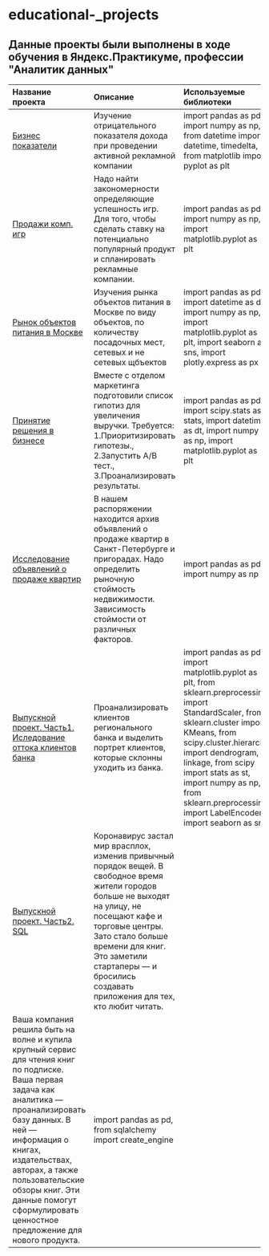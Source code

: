 # educational-_projects
## Данные проекты были выполнены в ходе обучения в Яндекс.Практикуме, профессии "Аналитик данных"

| Название проекта | Описание | Используемые библиотеки | 
| :---------------------- | :---------------------- | :---------------------- |
| [Бизнес показатели](biznes_pokaz(1).ipynb) | Изучение отрицательного показателя дохода при проведении активной рекламной компании | import pandas as pd, import numpy as np, from datetime import datetime, timedelta, from matplotlib import pyplot as plt |                                                             
| [Продажи комп. игр](komp_igri1.ipynb) | Надо найти закономерности определяющие успешность игр. Для того, чтобы сделать ставку на потенциально популярный продукт и спланировать рекламные компании. | import pandas as pd, import numpy as np, import matplotlib.pyplot as plt |                     
| [Рынок объектов питания в Москве](pitanie_moskva1.ipynb) | Изучения рынка объектов питания в Москве по виду объектов, по количеству посадочных мест, сетевых и не сетевых щбъектов | import pandas as pd, import datetime as dt, import numpy as np, import matplotlib.pyplot as plt, import seaborn as sns, import plotly.express as px | 
| [Принятие решения в бизнесе](prinatie_reshenia1.ipynb) | Вместе с отделом маркетинга  подготовили список гипотиз для увеличения выручки. Требуется: 1.Приоритизировать гипотезы., 2.Запустить A/B тест., 3.Проанализировать результаты. | import pandas as pd, import scipy.stats as stats, import datetime as dt, import numpy as np, import matplotlib.pyplot as plt |
| [Исследование объявлений о продаже квартир](prodazha_kvartir1(2).ipynb) | В нашем распоряжении находится архив объявлений о продаже квартир в Санкт-Петербурге и пригорадах. Надо определить рыночную стоймость недвижимости. Зависимость стоймости от различных факторов. | import pandas as pd, import numpy as np |
| [Выпускной проект. Часть1. Иследование оттока клиентов банка](https://github.com/dnale/educational-_projects/blob/main/%D0%B2%D1%8B%D0%BF%D1%83%D1%81%D0%BA%D0%BD%D0%BE%D0%B9%20%D0%B8%D1%81%D0%BB%D0%B5%D0%B4.ipynb) | Проанализировать клиентов регионального банка и выделить портрет клиентов, которые склонны уходить из банка. | import pandas as pd, import matplotlib.pyplot as plt, from sklearn.preprocessing import StandardScaler, from sklearn.cluster import KMeans, from scipy.cluster.hierarchy import dendrogram, linkage, from scipy import stats as st, import numpy as np, from sklearn.preprocessing import LabelEncoder, import seaborn as sns |
| [Выпускной проект. Часть2. SQL](https://github.com/dnale/educational-_projects/blob/main/%D0%92%D1%8B%D0%BF%D1%83%D1%81%D0%BA%20SQL.ipynb) | Коронавирус застал мир врасплох, изменив привычный порядок вещей. В свободное время жители городов больше не выходят на улицу, не посещают кафе и торговые центры. Зато стало больше времени для книг. Это заметили стартаперы — и бросились создавать приложения для тех, кто любит читать.
Ваша компания решила быть на волне и купила крупный сервис для чтения книг по подписке. Ваша первая задача как аналитика — проанализировать базу данных. В ней — информация о книгах, издательствах, авторах, а также пользовательские обзоры книг. Эти данные помогут сформулировать ценностное предложение для нового продукта. | import pandas as pd, from sqlalchemy import create_engine |




